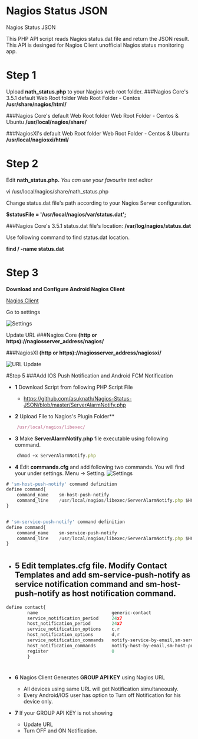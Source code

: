 # Nagios Status JSON
Nagios Status JSON

This PHP API script reads Nagios status.dat file and return the JSON result. This API is desinged for Nagios Client unofficial Nagios status monitoring app.

# Step 1
Upload **nath_status.php** to your Nagios web root folder.
###Nagios Core's 3.5.1 default Web Root folder Web Root Folder - Centos
**/usr/share/nagios/html/**

###Nagios Core's default Web Root folder Web Root Folder - Centos & Ubuntu
**/usr/local/nagios/share/**

###NagiosXI's default Web Root folder Web Root Folder - Centos & Ubuntu
**/usr/local/nagiosxi/html/**

# Step 2
Edit **nath_status.php.** *You can use your favourite text editor*

vi /usr/local/nagios/share/nath_status.php  

Change status.dat file's path according to your Nagios Server configuration.

**$statusFile = '/usr/local/nagios/var/status.dat';**

###Nagios Core's 3.5.1 status.dat file's location:
**/var/log/nagios/status.dat**

Use following command to find status.dat location.

**find / -name status.dat** 

# Step 3
**Download and Configure Android Nagios Client**

[Nagios Client](https://play.google.com/store/apps/details?id=com.serveralarms.nagios&hl=en)

Go to settings

![Settings](https://github.com/asuknath/Nagios-Status-JSON/blob/master/SettingPage.png)

Update URL
###Nagios Core
**(http or https)://nagiosserver_address/nagios/**

###NagiosXI
**(http or https)://nagiosserver_address/nagiosxi/**



![URL Update](https://github.com/asuknath/Nagios-Status-JSON/blob/master/URLUpdatePage.png)

#Step 5
###Add IOS Push Notification and Android FCM Notification

- **1** Download Script from following PHP Script File
  - https://github.com/asuknath/Nagios-Status-JSON/blob/master/ServerAlarmNotify.php
  
- **2** Upload File to Nagios's Plugin Folder**
```javascript
    /usr/local/nagios/libexec/
```
  
- **3** Make **ServerAlarmNotify.php** file executable using following command.
```javascript
    chmod +x ServerAlarmNotify.php
```
  
- **4** Edit **commands.cfg** and add following two commands. You will find your under settings. Menu -> Setting.
![Settings](https://github.com/asuknath/Nagios-Status-JSON/blob/master/settingsview.jpg)
```javascript
# 'sm-host-push-notify' command definition
define command{
    command_name 	sm-host-push-notify
    command_line 	/usr/local/nagios/libexec/ServerAlarmNotify.php $HOSTNAME$ YOURGROUPKEY HOST $HOSTSTATE$
}


# 'sm-service-push-notify' command definition
define command{
  	command_name 	sm-service-push-notify
	command_line  	/usr/local/nagios/libexec/ServerAlarmNotify.php $HOSTNAME$ YOURGROUPKEY SERVICE $SERVICESTATE$
}
```
#
- **5** Edit **templates.cfg** file. Modify Contact Templates and add **sm-service-push-notify** as service notification command and **sm-host-push-notify** as host notification command.
   -
```javascript
define contact{
        name                            generic-contact
        service_notification_period     24x7
        host_notification_period        24x7
        service_notification_options    c,r
        host_notification_options       d,r
        service_notification_commands   notify-service-by-email,sm-service-push-notify
        host_notification_commands      notify-host-by-email,sm-host-push-notify
        register                        0       					
        }
```
#
- **6** Nagios Client Generates **GROUP API KEY** using Nagios URL
  - All devices using same URL will get Notification simultaneously.  
  - Every Android/IOS user has option to Turn off Notification for his device only.
  
- **7** If your GROUP API KEY is not showing
  - Update URL 
  - Turn OFF and ON Notification.
